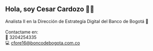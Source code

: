## Hola, soy Cesar Cardozo 🧑‍💻 <br>
Analista II en la Dirección de Estrategía Digital del Banco de Bogotá 🏦 <br>
<br>
Contactame en: <br>
📱 3204254335 <br>
💻 cfore16@boncodebogota.com.co
